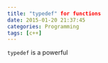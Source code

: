 ```yaml
---
title: "typedef" for functions
date: 2015-01-20 21:37:45
categories: Programming
tags: [c++]
---
```


`typedef` is a powerful 

<!--more-->

<!-- toc -->


